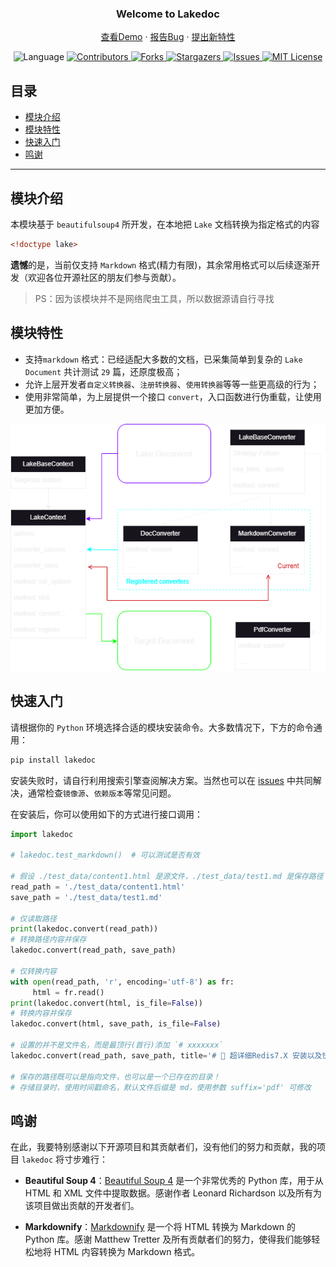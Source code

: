 <p align="center">
  <h3 align="center">Welcome to Lakedoc</h3>
  <p align="center">
    <a href="https://github.com/gupingan/lakedoc/main.py">查看Demo</a>
    ·
    <a href="https://github.com/gupingan/lakedoc/issues">报告Bug</a>
    ·
    <a href="https://github.com/gupingan/lakedoc/issues">提出新特性</a>
  </p>
</p>

<p align="center">
  <img src="https://img.shields.io/badge/language-python-brightgreen" alt="Language">
  <a href="https://github.com/gupingan/lakedoc/graphs/contributors">
    <img src="https://img.shields.io/github/contributors/gupingan/lakedoc.svg?style=flat-square" alt="Contributors">
  </a>
  <a href="https://github.com/gupingan/lakedoc/network/members">
    <img src="https://img.shields.io/github/forks/gupingan/lakedoc.svg?style=flat-square" alt="Forks">
  </a>
  <a href="https://github.com/gupingan/lakedoc/stargazers">
    <img src="https://img.shields.io/github/stars/gupingan/lakedoc.svg?style=flat-square" alt="Stargazers">
  </a>
  <a href="https://github.com/gupingan/lakedoc/issues">
    <img src="https://img.shields.io/github/issues/gupingan/lakedoc.svg?style=flat-square" alt="Issues">
  </a>
  <a href="https://github.com/gupingan/lakedoc/blob/master/LICENSE">
    <img src="https://img.shields.io/github/license/gupingan/lakedoc.svg?style=flat-square" alt="MIT License">
  </a>
</p>


## 目录

- [模块介绍](#模块介绍)
- [模块特性](#模块特性)
- [快速入门](#快速入门)
- [鸣谢](#鸣谢)

---

## 模块介绍

本模块基于 `beautifulsoup4` 所开发，在本地把 `Lake` 文档转换为指定格式的内容

```html
<!doctype lake>  
```

**遗憾**的是，当前仅支持 `Markdown` 格式(精力有限)，其余常用格式可以后续逐渐开发（欢迎各位开源社区的朋友们参与贡献）。

> PS：因为该模块并不是网络爬虫工具，所以数据源请自行寻找

## 模块特性

- 支持`markdown` 格式：已经适配大多数的文档，已采集简单到复杂的 `Lake Document` 共计测试 `29` 篇，还原度极高；
- 允许上层开发者`自定义转换器`、`注册转换器`、`使用转换器`等等一些更高级的行为；
- 使用非常简单，为上层提供一个接口 `convert`，入口函数进行伪重载，让使用更加方便。

![图片未加载](https://github.com/gupingan/lakedoc/raw/main/lakedoc/assets/arch-dark.png)

## 快速入门

请根据你的 `Python` 环境选择合适的模块安装命令。大多数情况下，下方的命令通用：

```bash
pip install lakedoc
```

安装失败时，请自行利用搜索引擎查阅解决方案。当然也可以在 [issues](https://github.com/gupingan/lakedoc/issues) 中共同解决，通常检查`镜像源`、`依赖版本`等常见问题。

在安装后，你可以使用如下的方式进行接口调用：

```python
import lakedoc

# lakedoc.test_markdown()  # 可以测试是否有效

# 假设 ./test_data/content1.html 是源文件，./test_data/test1.md 是保存路径
read_path = './test_data/content1.html'
save_path = './test_data/test1.md'

# 仅读取路径
print(lakedoc.convert(read_path))
# 转换路径内容并保存
lakedoc.convert(read_path, save_path)

# 仅转换内容
with open(read_path, 'r', encoding='utf-8') as fr:
     html = fr.read()
print(lakedoc.convert(html, is_file=False))
# 转换内容并保存
lakedoc.convert(html, save_path, is_file=False)

# 设置的并不是文件名，而是最顶行(首行)添加 `# xxxxxxx`
lakedoc.convert(read_path, save_path, title='# 🚛 超详细Redis7.X 安装以及快速入门加常见面试题讲解')

# 保存的路径既可以是指向文件，也可以是一个已存在的目录！
# 存储目录时，使用时间戳命名，默认文件后缀是 md，使用参数 suffix='pdf' 可修改
```

## 鸣谢


在此，我要特别感谢以下开源项目和其贡献者们，没有他们的努力和贡献，我的项目 `lakedoc` 将寸步难行：

- **Beautiful Soup 4**：[Beautiful Soup 4](https://www.crummy.com/software/BeautifulSoup/) 是一个非常优秀的 Python 库，用于从 HTML 和 XML 文件中提取数据。感谢作者 Leonard Richardson 以及所有为该项目做出贡献的开发者们。

* **Markdownify**：[Markdownify](https://github.com/matthewwithanm/python-markdownify) 是一个将 HTML 转换为 Markdown 的 Python 库。感谢 Matthew Tretter 及所有贡献者们的努力，使得我们能够轻松地将 HTML 内容转换为 Markdown 格式。

